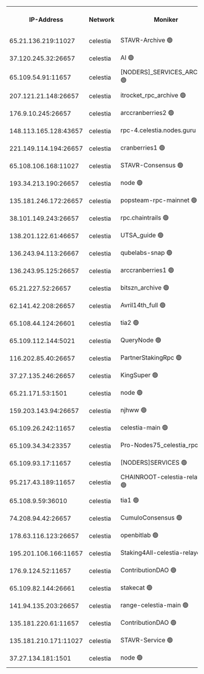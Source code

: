 


<table><tr><th>IP-Address</th><th>Network</th><th>Moniker</th><th>Latest Block Height</th><th>Earliest Block Height</th><th>Catching Up</th><th>Tx Index</th><th>Voting Power</th><th>Scan Time</th></tr><tr><td>65.21.136.219:11027</td><td>celestia</td><td>STAVR-Archive 🟢</td><td>2476090</td><td>1</td><td>False</td><td>on</td><td>0</td><td>2024-10-02T18:46:54.990944160UTC</td></tr><tr><td>37.120.245.32:26657</td><td>celestia</td><td>AI 🟢</td><td>2476090</td><td>1</td><td>False</td><td>off</td><td>0</td><td>2024-10-02T18:46:55.427932788UTC</td></tr><tr><td>65.109.54.91:11657</td><td>celestia</td><td>[NODERS]_SERVICES_ARCHIVE 🟢</td><td>2476094</td><td>1</td><td>False</td><td>on</td><td>0</td><td>2024-10-02T18:47:40.048308316UTC</td></tr><tr><td>207.121.21.148:26657</td><td>celestia</td><td>itrocket_rpc_archive 🟢</td><td>2476094</td><td>1</td><td>False</td><td>on</td><td>0</td><td>2024-10-02T18:47:40.788786653UTC</td></tr><tr><td>176.9.10.245:26657</td><td>celestia</td><td>arccranberries2 🟢</td><td>2476097</td><td>1</td><td>False</td><td>on</td><td>0</td><td>2024-10-02T18:48:25.415755611UTC</td></tr><tr><td>148.113.165.128:43657</td><td>celestia</td><td>rpc-4.celestia.nodes.guru 🟢</td><td>2476099</td><td>1</td><td>False</td><td>on</td><td>0</td><td>2024-10-02T18:48:48.685520692UTC</td></tr><tr><td>221.149.114.194:26657</td><td>celestia</td><td>cranberries1 🟢</td><td>2476100</td><td>1</td><td>False</td><td>on</td><td>0</td><td>2024-10-02T18:49:02.445293891UTC</td></tr><tr><td>65.108.106.168:11027</td><td>celestia</td><td>STAVR-Consensus 🟢</td><td>2476101</td><td>1</td><td>False</td><td>on</td><td>0</td><td>2024-10-02T18:49:06.925097139UTC</td></tr><tr><td>193.34.213.190:26657</td><td>celestia</td><td>node 🟢</td><td>2476101</td><td>1</td><td>False</td><td>on</td><td>0</td><td>2024-10-02T18:49:10.189295585UTC</td></tr><tr><td>135.181.246.172:26657</td><td>celestia</td><td>popsteam-rpc-mainnet 🟢</td><td>2476107</td><td>1</td><td>False</td><td>on</td><td>0</td><td>2024-10-02T18:50:22.808648347UTC</td></tr><tr><td>38.101.149.243:26657</td><td>celestia</td><td>rpc.chaintrails 🟢</td><td>2476109</td><td>1</td><td>False</td><td>on</td><td>0</td><td>2024-10-02T18:50:40.588335065UTC</td></tr><tr><td>138.201.122.61:46657</td><td>celestia</td><td>UTSA_guide 🟢</td><td>2476112</td><td>1</td><td>False</td><td>on</td><td>0</td><td>2024-10-02T18:51:15.910679780UTC</td></tr><tr><td>136.243.94.113:26667</td><td>celestia</td><td>qubelabs-snap 🟢</td><td>2476114</td><td>1</td><td>False</td><td>on</td><td>0</td><td>2024-10-02T18:51:41.845595464UTC</td></tr><tr><td>136.243.95.125:26657</td><td>celestia</td><td>arccranberries1 🟢</td><td>2476119</td><td>1</td><td>False</td><td>on</td><td>0</td><td>2024-10-02T18:52:38.192916680UTC</td></tr><tr><td>65.21.227.52:26657</td><td>celestia</td><td>bitszn_archive 🟢</td><td>2476119</td><td>1</td><td>False</td><td>on</td><td>0</td><td>2024-10-02T18:52:40.955006353UTC</td></tr><tr><td>62.141.42.208:26657</td><td>celestia</td><td>Avril14th_full 🟢</td><td>2476124</td><td>1</td><td>False</td><td>on</td><td>0</td><td>2024-10-02T18:53:40.555863089UTC</td></tr><tr><td>65.108.44.124:26601</td><td>celestia</td><td>tia2 🟢</td><td>2371494</td><td>339581</td><td>False</td><td>on</td><td>0</td><td>2024-10-02T18:47:11.051015930UTC</td></tr><tr><td>65.109.112.144:5021</td><td>celestia</td><td>QueryNode 🟢</td><td>2371494</td><td>1406226</td><td>False</td><td>off</td><td>0</td><td>2024-10-02T18:51:24.578673129UTC</td></tr><tr><td>116.202.85.40:26657</td><td>celestia</td><td>PartnerStakingRpc 🟢</td><td>2371494</td><td>1588231</td><td>False</td><td>on</td><td>0</td><td>2024-10-02T18:47:13.502320503UTC</td></tr><tr><td>37.27.135.246:26657</td><td>celestia</td><td>KingSuper 🟢</td><td>2371494</td><td>1814358</td><td>False</td><td>off</td><td>0</td><td>2024-10-02T18:48:08.588552446UTC</td></tr><tr><td>65.21.171.53:1501</td><td>celestia</td><td>node 🟢</td><td>2476090</td><td>2327478</td><td>False</td><td>on</td><td>0</td><td>2024-10-02T18:46:57.944717373UTC</td></tr><tr><td>159.203.143.94:26657</td><td>celestia</td><td>njhww 🟢</td><td>2476101</td><td>2355140</td><td>False</td><td>off</td><td>0</td><td>2024-10-02T18:49:12.936681100UTC</td></tr><tr><td>65.109.26.242:11657</td><td>celestia</td><td>celestia-main 🟢</td><td>2476113</td><td>2362846</td><td>False</td><td>on</td><td>0</td><td>2024-10-02T18:51:27.102053878UTC</td></tr><tr><td>65.109.34.34:23357</td><td>celestia</td><td>Pro-Nodes75_celestia_rpc 🟢</td><td>2476107</td><td>2370181</td><td>False</td><td>on</td><td>0</td><td>2024-10-02T18:50:22.418920680UTC</td></tr><tr><td>65.109.93.17:11657</td><td>celestia</td><td>[NODERS]SERVICES 🟢</td><td>2476110</td><td>2371581</td><td>False</td><td>on</td><td>0</td><td>2024-10-02T18:50:58.990885057UTC</td></tr><tr><td>95.217.43.189:11657</td><td>celestia</td><td>CHAINROOT-celestia-relayer 🟢</td><td>2476091</td><td>2372045</td><td>False</td><td>on</td><td>0</td><td>2024-10-02T18:47:04.592813427UTC</td></tr><tr><td>65.108.9.59:36010</td><td>celestia</td><td>tia1 🟢</td><td>2476094</td><td>2372045</td><td>False</td><td>on</td><td>0</td><td>2024-10-02T18:47:49.457477469UTC</td></tr><tr><td>74.208.94.42:26657</td><td>celestia</td><td>CumuloConsensus 🟢</td><td>2476101</td><td>2384001</td><td>False</td><td>on</td><td>0</td><td>2024-10-02T18:49:07.726027311UTC</td></tr><tr><td>178.63.116.123:26657</td><td>celestia</td><td>openbitlab 🟢</td><td>2476093</td><td>2398962</td><td>False</td><td>on</td><td>0</td><td>2024-10-02T18:47:31.225292844UTC</td></tr><tr><td>195.201.106.166:11657</td><td>celestia</td><td>Staking4All-celestia-relayer 🟢</td><td>2476125</td><td>2399575</td><td>False</td><td>off</td><td>0</td><td>2024-10-02T18:53:55.670674204UTC</td></tr><tr><td>176.9.124.52:11657</td><td>celestia</td><td>ContributionDAO 🟢</td><td>2476119</td><td>2419178</td><td>False</td><td>on</td><td>0</td><td>2024-10-02T18:52:40.569681968UTC</td></tr><tr><td>65.109.82.144:26661</td><td>celestia</td><td>stakecat 🟢</td><td>2476110</td><td>2458001</td><td>False</td><td>on</td><td>0</td><td>2024-10-02T18:50:57.618130949UTC</td></tr><tr><td>141.94.135.203:26657</td><td>celestia</td><td>range-celestia-main 🟢</td><td>2476092</td><td>2466958</td><td>False</td><td>on</td><td>0</td><td>2024-10-02T18:47:16.388717709UTC</td></tr><tr><td>135.181.220.61:11657</td><td>celestia</td><td>ContributionDAO 🟢</td><td>2476105</td><td>2470637</td><td>False</td><td>off</td><td>0</td><td>2024-10-02T18:49:57.193177054UTC</td></tr><tr><td>135.181.210.171:11027</td><td>celestia</td><td>STAVR-Service 🟢</td><td>2476091</td><td>2474001</td><td>False</td><td>on</td><td>0</td><td>2024-10-02T18:47:13.990899501UTC</td></tr><tr><td>37.27.134.181:1501</td><td>celestia</td><td>node 🟢</td><td>2476102</td><td>2475810</td><td>False</td><td>off</td><td>0</td><td>2024-10-02T18:49:25.979338155UTC</td></tr></table>